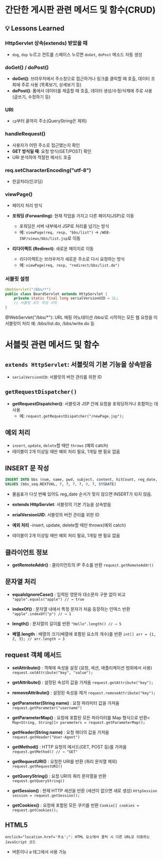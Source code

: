 # 간단한 게시판 관련 메서드 및 함수(CRUD)

## 💡 Lessons Learned

### HttpServlet 상속(extends) 받았을 때
- `dog`, `dop` 누르고 컨트롤 스페이스 누르면 `doGet`, `doPost` 메소드 자동 생성

### doGet() / doPost()
- **doGet()**: 브라우저에서 주소창으로 접근하거나 링크를 클릭할 때 호출, 데이터 조회에 주로 사용 (목록보기, 상세보기 등)
- **doPost()**: 폼에서 데이터를 제출할 때 호출, 데이터 생성/수정/삭제에 주로 사용 (글쓰기, 수정하기 등)

### URI
- `cp`부터 끝까지 주소(QueryString은 제외)

### handleRequest()
- 사용자가 어떤 주소로 접근했는지 확인
- **GET 방식일 때**: 요청 방식(GET/POST) 확인
- URI 분석하여 적절한 메서드 호출

### req.setCharacterEncoding("utf-8")
- 한글처리(인코딩)

### viewPage()
- 페이지 처리 방식
- **포워딩 (Forwarding)**: 현재 작업을 가지고 다른 페이지(JSP)로 이동
  - 포워딩은 서버 내부에서 JSP로 처리를 넘기는 방식
  - 예: `viewPage(req, resp, "bbs/list")` → `/WEB-INF/views/bbs/list.jsp`로 이동


- **리다이렉트 (Redirect)**: 새로운 페이지로 이동
  - 리다이렉트는 브라우저가 새로운 주소로 다시 요청하는 방식
  - 예: `viewPage(req, resp, "redirect/bbs/list.do")`

### 서블릿 설정

```java
@WebServlet("/bbs/*")  
public class BoardServlet extends HttpServlet {
    private static final long serialVersionUID = 1L;
	// 서블릿 코드 작성 시작
}
```
@WebServlet("/bbs/*"): URL 매핑 어노테이션
/bbs/로 시작하는 모든 웹 요청을 이 서블릿이 처리
예: /bbs/list.do, /bbs/write.do 등


# 서블릿 관련 메서드 및 함수

## `extends HttpServlet`: 서블릿의 기본 기능을 상속받음

- `serialVersionUID`: 서블릿의 버전 관리를 위한 ID

## `getRequestDispatcher()`

- **getRequestDispatcher()**: 서블릿과 JSP 간에 요청을 포워딩하거나 포함하는 데 사용
  - 예: `request.getRequestDispatcher("/newPage.jsp");`

## 예외 처리

- `insert`, `update`, `delete`할 때만 `throws` (예외 catch)
- 테이블이 2개 이상일 때만 예외 처리 필요, 1개일 땐 필요 없음

## INSERT 문 작성

```sql
INSERT INTO bbs (num, name, pwd, subject, content, hitCount, reg_date, ipAddr)
VALUES (bbs_seq.NEXTVAL, ?, ?, ?, ?, 0, ?, SYSDATE)
```
- 물음표가 다섯 번째 있어도 reg_date 순서가 맞지 않으면 INSERT가 되지 않음.



- **extends HttpServlet**: 서블릿의 기본 기능을 상속받음

- **erialVersionUID**: 서블릿의 버전 관리를 위한 ID

- **예외 처리**
-insert, update, delete할 때만 throws(예외 catch)
- 테이블이 2개 이상일 때만 예외 처리 필요, 1개일 땐 필요 없음

## 클라이언트 정보
- **getRemoteAddr()** : 클라이언트의 IP 주소를 반환
`request.getRemoteAddr()`

## 문자열 처리
- **equalsIgnoreCase()** : 입력된 영문자 대소문자 구분 없이 비교
`"apple".equals("apple") // → true`

- **indexOf()** : 문자열 내에서 특정 문자가 처음 등장하는 인덱스 반환
`"apple".indexOf("p") // → 1`

- **length()** : 문자열의 길이를 반환
`"Hello".length() // → 5`

- **배열.length** : 배열의 크기(배열에 포함된 요소의 개수)를 반환
`int[] arr = {1, 2, 3}; // arr.length → 3`

## request 객체 메서드

- **setAttribute()** : 객체에 속성을 설정 (요청, 세션, 애플리케이션 범위에서 사용)
`request.setAttribute("key", "value");`

- **getAttribute()** : 설정된 속성의 값을 가져옴
`request.getAttribute("key");`

- **removeAttribute()** : 설정된 속성을 제거
`request.removeAttribute("key");`

- **getParameter(String name)** : 요청 파라미터 값을 가져옴
`request.getParameter("username")`

- **getParameterMap()** : 요청에 포함된 모든 파라미터를 Map 형식으로 반환<
`Map<String, String[]> parameters = request.getParameterMap();`

- **getHeader(String name)** : 요청 헤더의 값을 가져옴
`request.getHeader("User-Agent")`

- **getMethod()** : HTTP 요청의 메서드(GET, POST 등)를 가져옴
`request.getMethod() // → "GET"`

- **getRequestURI()** : 요청한 URI를 반환 (쿼리 문자열 제외)
`request.getRequestURI()`

- **getQueryString()** : 요청 URI의 쿼리 문자열을 반환
`request.getQueryString()`

- **getSession()** : 현재 HTTP 세션을 반환 (세션이 없으면 새로 생성)
`HttpSession session = request.getSession();`

- **getCookies()** : 요청에 포함된 모든 쿠키를 반환
`Cookie[] cookies = request.getCookies();`

## HTML5
`onclick="location.href='주소';": HTML 요소에서 클릭 시 다른 URL로 이동하는 JavaScript 코드`
- 버튼이나 a 태그에서 사용 가능
